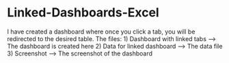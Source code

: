 # Linked-Dashboards-Excel
I have created a dashboard where once you click a tab, you will be redirected to the desired table.
The files: 1) Dashboard with linked tabs --> The dashboard is created here
2) Data for linked dashboard --> The data file
3) Screenshot --> The screenshot of the dashboard

